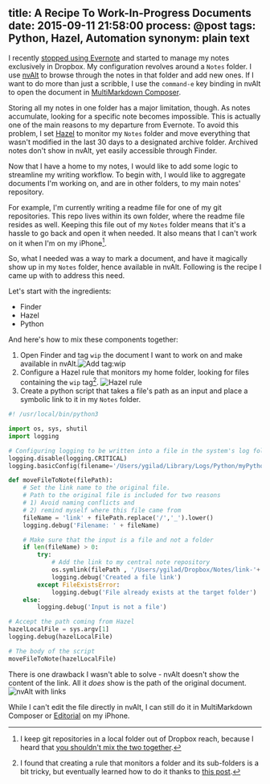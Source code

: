 title: A Recipe To Work-In-Progress Documents
date: 2015-09-11 21:58:00
process: @post
tags: Python, Hazel, Automation
synonym: plain text
---

I recently [stopped using Evernote](http://prodissues.com/2015/06/why-i-decided-to-move-away-from-evernote.html) and started to manage my notes exclusively in Dropbox. My configuration revolves around a `Notes` folder. I use [nvAlt](http://brettterpstra.com/projects/nvalt/) to browse through the notes in that folder and add new ones. If I want to do more than just a scribble, I use the `command-e` key binding in nvAlt to open the document in [MultiMarkdown Composer](http://multimarkdown.com). 

Storing all my notes in one folder has a major limitation, though. As notes accumulate, looking for a specific note becomes impossible. This is actually one of the main reasons to my departure from Evernote. To avoid this problem, I set [Hazel](www.noodlesoft.com/hazel.php) to monitor my `Notes` folder and move everything that wasn't modified in the last 30 days to a designated archive folder. Archived notes don't show in nvAlt, yet easily accessible through Finder.

Now that I have a home to my notes, I would like to add some logic to streamline my writing workflow. To begin with, I would like to aggregate documents I'm working on, and are in other folders, to my main notes' repository. 

For example, I'm currently writing a readme file for one of my git repositories. This repo lives within its own folder, where the readme file resides as well. Keeping this file out of my `Notes` folder means that it's a hassle to go back and open it when needed. It also means that I can't work on it when I'm on my iPhone[^iphone]. 

So, what I needed was a way to mark a document, and have it magically show up in my `Notes` folder, hence available in nvAlt. Following is the recipe I came up with to address this need.

Let's start with the ingredients:

* Finder
* Hazel
* Python

And here's how to mix these components together:

1. Open Finder and tag `wip` the document I want to work on and make available in nvAlt.![Add tag:wip](http://media.prodissues.com/images/2015/09/tag_wip.png "Adding a wip tag to the file I would like to have available in my Notes folder")
2. Configure a Hazel rule that monitors my home folder, looking for files containing the `wip` tag[^hazel_folders]. ![Hazel rule](http://media.prodissues.com/images/2015/09/hazel_3.png "Monitor files with tag:wip")
3. Create a python script that takes a file's path as an input and place a symbolic link to it in my `Notes` folder.

```python
#! /usr/local/bin/python3

import os, sys, shutil
import logging

# Configuring logging to be written into a file in the system's log folder
logging.disable(logging.CRITICAL)
logging.basicConfig(filename='/Users/ygilad/Library/Logs/Python/myPythonLogs.log', level=logging.DEBUG, format=' %(asctime)s - %(levelname)s - %(message)s')

def moveFileToNote(filePath):
    # Set the link name to the original file.
    # Path to the original file is included for two reasons
    # 1) Avoid naming conflicts and
    # 2) remind myself where this file came from
    fileName = 'link' + filePath.replace('/','_').lower()
    logging.debug('Filename: ' + fileName)

    # Make sure that the input is a file and not a folder
    if len(fileName) > 0:
        try:
            # Add the link to my central note repository
            os.symlink(filePath , '/Users/ygilad/Dropbox/Notes/link-'+ fileName)
            logging.debug('Created a file link')
        except FileExistsError:
            logging.debug('File already exists at the target folder')
    else:
        logging.debug('Input is not a file')

# Accept the path coming from Hazel
hazelLocalFile = sys.argv[1]
logging.debug(hazelLocalFile)

# The body of the script
moveFileToNote(hazelLocalFile)

```

There is one drawback I wasn't able to solve - nvAlt doesn't show the content of the link. All it *does* show is the path of the original document.![nvAlt with links](http://media.prodissues.com/images/2015/09/nvAlt_and_linked_files.png "nvAlt doesn't play nice with symbolic links")

While I can't edit the file directly in nvAlt, I can still do it in MultiMarkdown Composer or [Editorial](http://omz-software.com/editorial/) on my iPhone.



[^iphone]: I keep git repositories in a local folder out of Dropbox reach, because I heard that [you shouldn't mix the two together](http://scripting.com/2014/01/24/githubAndDropboxDoNotPlayWellTogether.html).

[^hazel_folders]: I found that creating a rule that monitors a folder and its sub-folders is a bit tricky, but eventually learned how to do it thanks to [this post](http://www.noodlesoft.com/forums/viewtopic.php?f=4&t=470).
